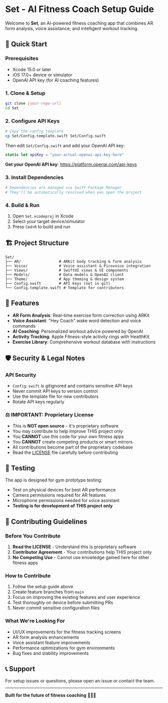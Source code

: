 # Set - AI Fitness Coach Setup Guide

Welcome to **Set**, an AI-powered fitness coaching app that combines AR form analysis, voice assistance, and intelligent workout tracking.

## 🚀 Quick Start

### Prerequisites
- Xcode 15.0 or later
- iOS 17.0+ device or simulator
- OpenAI API key (for AI coaching features)

### 1. Clone & Setup
```bash
git clone [your-repo-url]
cd Set
```

### 2. Configure API Keys
```bash
# Copy the config template
cp Set/Config.template.swift Set/Config.swift
```

Then edit `Set/Config.swift` and add your OpenAI API key:
```swift
static let apiKey = "your-actual-openai-api-key-here"
```

**Get your OpenAI API key**: https://platform.openai.com/api-keys

### 3. Install Dependencies
```bash
# Dependencies are managed via Swift Package Manager
# They'll be automatically resolved when you open the project
```

### 4. Build & Run
1. Open `Set.xcodeproj` in Xcode
2. Select your target device/simulator
3. Press `Cmd+R` to build and run

## 🏗️ Project Structure

```
Set/
├── AR/                 # ARKit body tracking & form analysis
├── Voice/              # Voice assistant & Picovoice integration
├── Views/              # SwiftUI views & UI components
├── Models/             # Data models & OpenAI client
├── Theme/              # App theming & design system
├── Config.swift        # API keys (not in git)
└── Config.template.swift # Template for contributors
```

## 🔑 Features

- **AR Form Analysis**: Real-time exercise form correction using ARKit
- **Voice Assistant**: "Hey Coach" wake word detection and voice commands
- **AI Coaching**: Personalized workout advice powered by OpenAI
- **Activity Tracking**: Apple Fitness-style activity rings with HealthKit
- **Exercise Library**: Comprehensive workout database with instructions

## 🛡️ Security & Legal Notes

### **API Security**
- `Config.swift` is gitignored and contains sensitive API keys
- Never commit API keys to version control
- Use the template file for new contributors
- Rotate API keys regularly

### **⚖️ IMPORTANT: Proprietary License**
- This is **NOT open source** - it's proprietary software
- You may contribute to help improve THIS project only
- You **CANNOT** use this code for your own fitness apps
- You **CANNOT** create competing products or smart mirrors
- All contributions become part of the proprietary codebase
- Read the [LICENSE](LICENSE) file carefully before contributing

## 📱 Testing

The app is designed for gym prototype testing:
- Test on physical devices for best AR performance
- Camera permissions required for AR features
- Microphone permissions needed for voice assistant
- **Testing is for development of THIS project only**

## 🤝 Contributing Guidelines

### **Before You Contribute**
1. **Read the LICENSE** - Understand this is proprietary software
2. **Contributor Agreement** - Your contributions help THIS project only
3. **No Competing Use** - Cannot use knowledge gained here for other fitness apps

### **How to Contribute**
1. Follow the setup guide above
2. Create feature branches from `main`
3. Focus on improving the existing features and user experience
4. Test thoroughly on device before submitting PRs
5. Never commit sensitive configuration files

### **What We're Looking For**
- UI/UX improvements for the fitness tracking screens
- AR form analysis enhancements
- Voice assistant feature improvements
- Performance optimizations for gym environments
- Bug fixes and stability improvements

## 📞 Support

For setup issues or questions, please open an issue or contact the team.

---

**Built for the future of fitness coaching** 🏋️‍♂️✨
